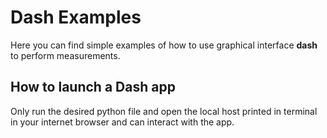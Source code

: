 # Dash Examples

Here you can find simple examples of how to use graphical interface **dash** to perform measurements.

## How to launch a Dash app

Only run the desired python file and open the local host printed in terminal in your internet browser and can interact with the app.
